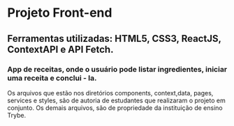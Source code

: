 # Projeto Front-end

## Ferramentas utilizadas: HTML5, CSS3, ReactJS, ContextAPI e API Fetch.

### App de receitas, onde o usuário pode listar ingredientes, iniciar uma receita e conclui - la.

Os arquivos que estão nos diretórios components, context,data, pages, services e styles, são de autoria de estudantes que realizaram o projeto em conjunto. Os demais arquivos, são de propriedade da instituição de ensino Trybe.
